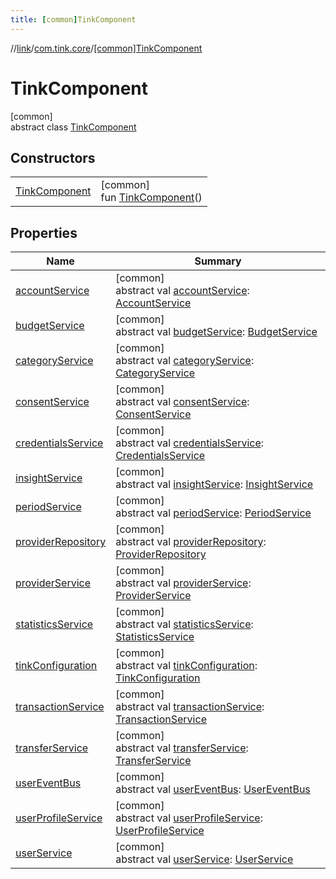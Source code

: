 ```yaml
---
title: [common]TinkComponent
---
```

//[link](../../../index.html)/[com.tink.core](../index.html)/[[common]TinkComponent](index.html)



# TinkComponent



[common]\
abstract class [TinkComponent](index.html)



## Constructors


| | |
|---|---|
| [TinkComponent](-tink-component.html) | [common]<br>fun [TinkComponent](-tink-component.html)() |


## Properties


| Name | Summary |
|---|---|
| [accountService](account-service.html) | [common]<br>abstract val [accountService](account-service.html): [AccountService](../../com.tink.service.account/[common]-account-service/index.html) |
| [budgetService](budget-service.html) | [common]<br>abstract val [budgetService](budget-service.html): [BudgetService](../../com.tink.service.budget/[common]-budget-service/index.html) |
| [categoryService](category-service.html) | [common]<br>abstract val [categoryService](category-service.html): [CategoryService](../../com.tink.service.category/[common]-category-service/index.html) |
| [consentService](consent-service.html) | [common]<br>abstract val [consentService](consent-service.html): [ConsentService](../../com.tink.service.consent/[common]-consent-service/index.html) |
| [credentialsService](credentials-service.html) | [common]<br>abstract val [credentialsService](credentials-service.html): [CredentialsService](../../com.tink.service.credentials/[common]-credentials-service/index.html) |
| [insightService](insight-service.html) | [common]<br>abstract val [insightService](insight-service.html): [InsightService](../../com.tink.service.insight/[common]-insight-service/index.html) |
| [periodService](period-service.html) | [common]<br>abstract val [periodService](period-service.html): [PeriodService](../../com.tink.service.time/[common]-period-service/index.html) |
| [providerRepository](provider-repository.html) | [common]<br>abstract val [providerRepository](provider-repository.html): [ProviderRepository](../../com.tink.core.provider/[common]-provider-repository/index.html) |
| [providerService](provider-service.html) | [common]<br>abstract val [providerService](provider-service.html): [ProviderService](../../com.tink.service.provider/[common]-provider-service/index.html) |
| [statisticsService](statistics-service.html) | [common]<br>abstract val [statisticsService](statistics-service.html): [StatisticsService](../../com.tink.service.statistics/[common]-statistics-service/index.html) |
| [tinkConfiguration](tink-configuration.html) | [common]<br>abstract val [tinkConfiguration](tink-configuration.html): [TinkConfiguration](../../com.tink.service.network/[common]-tink-configuration/index.html) |
| [transactionService](transaction-service.html) | [common]<br>abstract val [transactionService](transaction-service.html): [TransactionService](../../com.tink.service.transaction/[common]-transaction-service/index.html) |
| [transferService](transfer-service.html) | [common]<br>abstract val [transferService](transfer-service.html): [TransferService](../../com.tink.service.transfer/[common]-transfer-service/index.html) |
| [userEventBus](user-event-bus.html) | [common]<br>abstract val [userEventBus](user-event-bus.html): [UserEventBus](../../com.tink.service.authentication/[common]-user-event-bus/index.html) |
| [userProfileService](user-profile-service.html) | [common]<br>abstract val [userProfileService](user-profile-service.html): [UserProfileService](../../com.tink.service.user/[common]-user-profile-service/index.html) |
| [userService](user-service.html) | [common]<br>abstract val [userService](user-service.html): [UserService](../../com.tink.service.authorization/[common]-user-service/index.html) |

